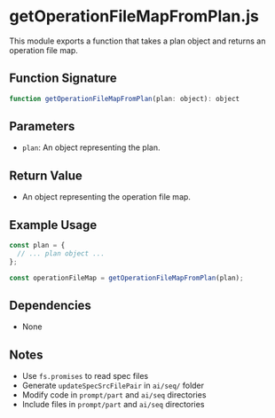 # getOperationFileMapFromPlan.js

This module exports a function that takes a plan object and returns an operation file map.

## Function Signature

```javascript
function getOperationFileMapFromPlan(plan: object): object
```

## Parameters

- `plan`: An object representing the plan.

## Return Value

- An object representing the operation file map.

## Example Usage

```javascript
const plan = {
  // ... plan object ...
};

const operationFileMap = getOperationFileMapFromPlan(plan);
```

## Dependencies

- None

## Notes

- Use `fs.promises` to read spec files
- Generate `updateSpecSrcFilePair` in `ai/seq/` folder
- Modify code in `prompt/part` and `ai/seq` directories  
- Include files in `prompt/part` and `ai/seq` directories